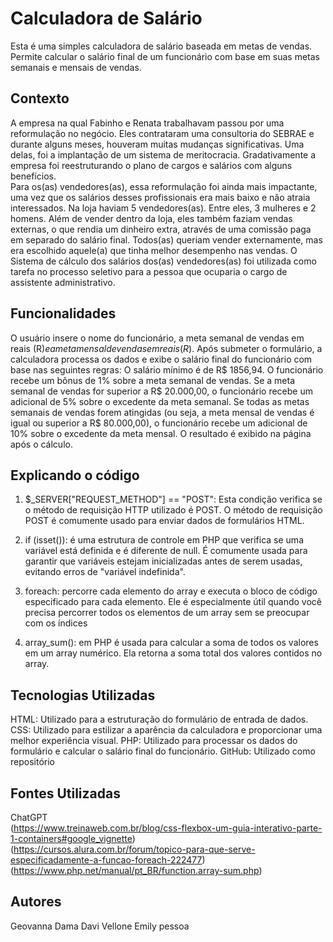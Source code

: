 # Calculadora de Salário
Esta é uma simples calculadora de salário baseada em metas de vendas. Permite calcular o salário final de um funcionário com base em suas metas semanais e mensais de vendas.

## Contexto 
A empresa na qual Fabinho e Renata trabalhavam passou por uma reformulação no negócio. Eles contrataram uma consultoria do SEBRAE e durante alguns meses, houveram muitas mudanças significativas.
Uma delas, foi a implantação de um sistema de meritocracia. Gradativamente a empresa foi reestruturando o plano de cargos e salários com alguns benefícios.  
Para os(as) vendedores(as), essa reformulação foi ainda mais impactante, uma vez que os salários desses profissionais era mais baixo e não atraia interessados. Na loja haviam 5 vendedores(as). Entre eles, 3 mulheres e 2 homens. Além de vender dentro da loja, eles também faziam vendas externas, o que rendia um dinheiro extra, através de uma comissão paga em separado do salário final. Todos(as) queriam vender externamente, mas era escolhido aquele(a) que tinha melhor desempenho nas vendas. 
O Sistema de cálculo dos salários dos(as) vendedores(as) foi utilizada como tarefa no processo seletivo para a pessoa que ocuparia o cargo de assistente administrativo. 

## Funcionalidades
O usuário insere o nome do funcionário, a meta semanal de vendas em reais (R$) e a meta mensal de vendas em reais (R$).
Após submeter o formulário, a calculadora processa os dados e exibe o salário final do funcionário com base nas seguintes regras:
O salário mínimo é de R$ 1856,94.
O funcionário recebe um bônus de 1% sobre a meta semanal de vendas.
Se a meta semanal de vendas for superior a R$ 20.000,00, o funcionário recebe um adicional de 5% sobre o excedente da meta semanal.
Se todas as metas semanais de vendas forem atingidas (ou seja, a meta mensal de vendas é igual ou superior a R$ 80.000,00), o funcionário recebe um adicional de 10% sobre o excedente da meta mensal.
O resultado é exibido na página após o cálculo.

## Explicando o código

1. $_SERVER["REQUEST_METHOD"] == "POST": Esta condição verifica se o método de requisição HTTP utilizado é POST. O método de requisição POST é comumente usado para enviar dados de formulários HTML.

2. if (isset()): é uma estrutura de controle em PHP que verifica se uma variável está definida e é diferente de null. É comumente usada para garantir que variáveis estejam inicializadas antes de serem usadas, evitando erros de "variável indefinida".

3. foreach: percorre cada elemento do array e executa o bloco de código especificado para cada elemento. Ele é especialmente útil quando você precisa percorrer todos os elementos de um array sem se preocupar com os índices

4. array_sum(): em PHP é usada para calcular a soma de todos os valores em um array numérico. Ela retorna a soma total dos valores contidos no array.

## Tecnologias Utilizadas
HTML: Utilizado para a estruturação do formulário de entrada de dados.
CSS: Utilizado para estilizar a aparência da calculadora e proporcionar uma melhor experiência visual.
PHP: Utilizado para processar os dados do formulário e calcular o salário final do funcionário.
GitHub: Utilizado como repositório 

## Fontes Utilizadas 
ChatGPT  
(https://www.treinaweb.com.br/blog/css-flexbox-um-guia-interativo-parte-1-containers#google_vignette)  
(https://cursos.alura.com.br/forum/topico-para-que-serve-especificadamente-a-funcao-foreach-222477)  
(https://www.php.net/manual/pt_BR/function.array-sum.php)  

## Autores 
Geovanna Dama 
Davi Vellone 
Emily pessoa 

